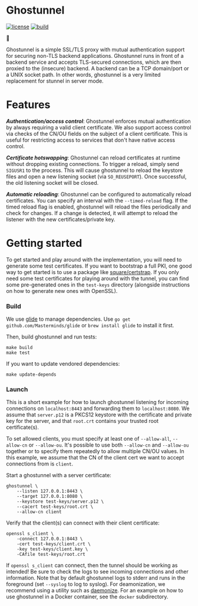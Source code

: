 Ghostunnel
==========

[![license](http://img.shields.io/badge/license-apache_2.0-red.svg?style=flat)](https://raw.githubusercontent.com/square/ghostunnel/master/LICENSE) [![build](https://img.shields.io/travis/square/ghostunnel/master.svg?style=flat)](https://travis-ci.org/square/ghostunnel)

👻

Ghostunnel is a simple SSL/TLS proxy with mutual authentication support for
securing non-TLS backend applications. Ghostunnel runs in front of a backend
service and accepts TLS-secured connections, which are then proxied to the
(insecure) backend. A backend can be a TCP domain/port or a UNIX socket path.
In other words, ghostunnel is a very limited replacement for stunnel in server
mode.

Features
========

***Authentication/access control***: Ghostunnel enforces mutual authentication
by always requiring a valid client certificate. We also support access control
via checks of the CN/OU fields on the subject of a client certificate. This is
useful for restricting access to services that don't have native access
control. 

***Certificate hotswapping***: Ghostunnel can reload certificates at runtime
without dropping existing connections. To trigger a reload, simply send
`SIGUSR1` to the process. This will cause ghostunnel to reload the keystore
files and open a new listening socket (via `SO_REUSEPORT`). Once successful,
the old listening socket will be closed.

***Automatic reloading***: Ghostunnel can be configured to automatically reload
certificates. You can specify an interval with the `--timed-reload` flag. If
the timed reload flag is enabled, ghostunnel will reload the files periodically
and check for changes. If a change is detected, it will attempt to reload the
listener with the new certificates/private key. 

Getting started
===============

To get started and play around with the implementation, you will need to 
generate some test certificates. If you want to bootstrap a full PKI, one
good way to get started is to use a package like
[square/certstrap](https://github.com/square/certstrap). If you only need
some test certificates for playing around with the tunnel, you can find
some pre-generated ones in the `test-keys` directory (alongside instructions
on how to generate new ones with OpenSSL).

### Build

We use [glide](https://github.com/Masterminds/glide) to manage dependencies.
Use `go get github.com/Masterminds/glide` or `brew install glide` to install it
first.

Then, build ghostunnel and run tests:

    make build
    make test

If you want to update vendored dependencies:

    make update-depends

### Launch

This is a short example for how to launch ghostunnel listening for incoming
connections on `localhost:8443` and forwarding them to `localhost:8080`. We
assume that `server.p12` is a PKCS12 keystore with the certificate and private
key for the server, and that `root.crt` contains your trusted root certificate(s).

To set allowed clients, you must specify at least one of `--allow-all`,
`--allow-cn` or `--allow-ou`.  It's possible to use both `--allow-cn` and
`--allow-ou` together or to specify them repeatedly to allow multiple CN/OU
values. In this example, we assume that the CN of the client cert we want to
accept connections from is `client`.

Start a ghostunnel with a server certificate:

    ghostunnel \
        --listen 127.0.0.1:8443 \
        --target 127.0.0.1:8080 \
        --keystore test-keys/server.p12 \
        --cacert test-keys/root.crt \
        --allow-cn client

Verify that the client(s) can connect with their client certificate:

    openssl s_client \
        -connect 127.0.0.1:8443 \
        -cert test-keys/client.crt \
        -key test-keys/client.key \
        -CAfile test-keys/root.crt

If `openssl s_client` can connect, then the tunnel should be working as
intended! Be sure to check the logs to see incoming connections and other
information. Note that by default ghostunnel logs to stderr and runs in the
foreground (set `--syslog` to log to syslog). For deamonization, we recommend
using a utility such as [daemonize](http://software.clapper.org/daemonize/).
For an example on how to use ghostunnel in a Docker container, see the `docker`
subdirectory.
